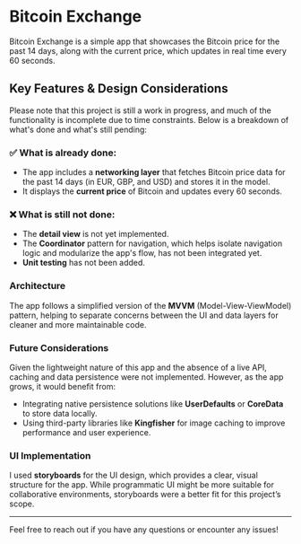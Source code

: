 # Bitcoin Exchange

Bitcoin Exchange is a simple app that showcases the Bitcoin price for the past 14 days, along with the current price, which updates in real time every 60 seconds.

## Key Features & Design Considerations

Please note that this project is still a work in progress, and much of the functionality is incomplete due to time constraints. Below is a breakdown of what's done and what's still pending:

### ✅ **What is already done**:  

- The app includes a **networking layer** that fetches Bitcoin price data for the past 14 days (in EUR, GBP, and USD) and stores it in the model.  
- It displays the **current price** of Bitcoin and updates every 60 seconds.

### ❌ **What is still not done**:  

- The **detail view** is not yet implemented.  
- The **Coordinator** pattern for navigation, which helps isolate navigation logic and modularize the app's flow, has not been integrated yet.  
- **Unit testing** has not been added.

### Architecture  
The app follows a simplified version of the **MVVM** (Model-View-ViewModel) pattern, helping to separate concerns between the UI and data layers for cleaner and more maintainable code.

### Future Considerations  
Given the lightweight nature of this app and the absence of a live API, caching and data persistence were not implemented. However, as the app grows, it would benefit from:
- Integrating native persistence solutions like **UserDefaults** or **CoreData** to store data locally.
- Using third-party libraries like **Kingfisher** for image caching to improve performance and user experience.

### UI Implementation  
I used **storyboards** for the UI design, which provides a clear, visual structure for the app. While programmatic UI might be more suitable for collaborative environments, storyboards were a better fit for this project’s scope.

---

Feel free to reach out if you have any questions or encounter any issues!
